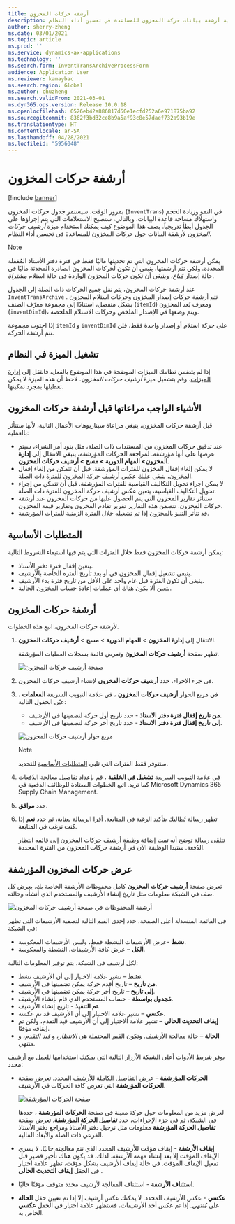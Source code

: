 ```yaml
---
title: أرشفة حركات المخزون
description: يوضح هذا الموضوع كيفية أرشفة بيانات حركة المخزون للمساعدة في تحسين أداء النظام.
author: sherry-zheng
ms.date: 03/01/2021
ms.topic: article
ms.prod: ''
ms.service: dynamics-ax-applications
ms.technology: ''
ms.search.form: InventTransArchiveProcessForm
audience: Application User
ms.reviewer: kamaybac
ms.search.region: Global
ms.author: chuzheng
ms.search.validFrom: 2021-03-01
ms.dyn365.ops.version: Release 10.0.18
ms.openlocfilehash: 0526eb42a886817d50e1ecfd252a6e971875ba92
ms.sourcegitcommit: 8362f3bd32ce8b9a5af93c8e57daef732a93b19e
ms.translationtype: HT
ms.contentlocale: ar-SA
ms.lasthandoff: 04/28/2021
ms.locfileid: "5956048"
---
```

# <a name="archive-inventory-transactions"></a>أرشفة حركات المخزون

[!include [banner](../../includes/banner.md)]

بمرور الوقت، سيستمر جدول حركات المخزون (`InventTrans`) في النمو وزيادة الحجم واستهلاك مساحة قاعدة البيانات. وبالتالي، ستصبح الاستعلامات التي يتم إجراؤها على الجدول أبطأ تدريجياً. يصف هذا الموضوع كيف يمكنك استخدام ميزة *أرشيف حركات المخزون* لأرشفة البيانات حول حركات المخزون للمساعدة في تحسين أداء النظام.

> [!NOTE]
> يمكن أرشفة حركات المخزون التي تم تحديثها ماليًا فقط في فترة دفتر الأستاذ المُقفلة المحددة. ولكي تتم أرشفتها، ينبغي أن تكون لحركات المخزون الصادرة المحدثة ماليًا في حالة إصدار *مُباع*، وينبغي أن تكون حركات المخزون الواردة في حالة استلام *مشتراة*.

عند أرشفة حركات المخزون، يتم نقل جميع الحركات ذات الصلة إلى الجدول `InventTransArchive` . تتم أرشفة حركات إصدار المخزون وحركات استلام المخزون بشكل منفصل، استنادًا إلى مجموعة معرّف الصنف (`itemId`) ومعرف بُعد المخزون (`inventDimId`)، ويتم وضعها في الإصدار الملخص وحركات الاستلام الملخصة.

إذا احتوت مجموعة `itemId` و `inventDimId` على حركة استلام أو إصدار واحدة فقط، فلن تتم أرشفة الحركة.

## <a name="turn-on-the-feature-in-your-system"></a>تشغيل الميزة في النظام

إذا لم يتضمن نظامك الميزات الموضحة في هذا الموضوع بالفعل، فانتقل إلى [إدارة الميزات](../../fin-ops-core/fin-ops/get-started/feature-management/feature-management-overview.md)، وقم بتشغيل ميزة *أرشيف حركات المخزون*. لاحظ أن هذه الميزة لا يمكن تعطيلها بمجرد تمكينها.

## <a name="things-to-consider-before-you-archive-inventory-transactions"></a>الأشياء الواجب مراعاتها قبل أرشفة حركات المخزون

قبل أرشفة حركات المخزون، ينبغي مراعاة سيناريوهات الأعمال التالية، لأنها ستتأثر بالعملية:

- عند تدقيق حركات المخزون من المستندات ذات الصلة، مثل بنود أمر الشراء، سيتم عرضها على أنها مؤرشفة. لمراجعه الحركات المؤرشفة، ينبغي الانتقال إلى **إدارة المخزون\> المهام الدورية \> مسح \> أرشيف حركات المخزون**.
- لا يمكن إلغاء إقفال المخزون للفترات المؤرشفة. قبل أن تتمكن من إلغاء إقفال المخزون، ينبغي عليك عكس أرشيف حركة المخزون للفترة ذات الصلة.
- لا يمكن اجراء تحويل التكاليف القياسية‬ للفترات المؤرشفة. قبل أن تتمكن من إجراء تحويل التكاليف القياسية، يتعين عكس أرشيف حركة المخزون للفترة ذات الصلة.
- ستتأثر تقارير المخزون التي يتم الحصول عليها من حركات المخزون عند أرشفة حركات المخزون. تتضمن هذه التقارير تقرير تقادم المخزون وتقارير قيمة المخزون.
- قد تتأثر التنبؤ بالمخزون إذا تم تشغيله خلال الفترة الزمنية للفترات المؤرشفة.

## <a name="prerequisites"></a>المتطلبات الأساسية

يمكن أرشفة حركات المخزون فقط خلال الفترات التي يتم فيها استيفاء الشروط التالية:

- يتعين إقفال فترة دفتر الأستاذ.
- ينبغي تشغيل إقفال المخزون في أو بعد تاريخ الفترة الخاصة بالأرشيف.
- ينبغي أن تكون الفترة قبل عام واحد على الأقل من تاريخ فترة بدء الأرشيف.
- يتعين ألا يكون هناك أي عمليات إعادة حساب المخزون الحالية.

## <a name="archive-inventory-transactions"></a>أرشفة حركات المخزون

لأرشفة حركات المخزون، اتبع هذه الخطوات.

1. الانتقال إلى **إدارة المخزون** \> **المهام الدورية** \> **مسح** \> **أرشيف حركات المخزون**.

    تظهر صفحة **أرشيف حركات المخزون** وتعرض قائمة بسجلات العمليات المؤرشفة.

    ![صفحة أرشيف حركات المخزون](media/archive-inventory-empty.png "صفحة أرشيف حركات المخزون")

1. في جزء الاجراء، حدد **أرشيف حركات المخزون** لإنشاء أرشيف حركات المخزون.
1. في مربع الحوار **أرشيف حركات المخزون** ، في علامة التبويب السريعة **المعلمات** ، عيّن الحقول التالية:

    - **من تاريخ إقفال فترة دفتر الاستاذ** - حدد تاريخ أول حركة لتضمينها في الأرشيف.
    - **إلى تاريخ إقفال فترة دفتر الاستاذ** - حدد تاريخ أخر حركة لتضمينها في الأرشيف.

    ![مربع حوار أرشيف حركات المخزون](media/archive-inventory-dates.png "مربع حوار أرشيف حركات المخزون")

    > [!NOTE]
    > ستتوفر فقط الفترات التي تلبي [المتطلبات الأساسية](#prerequisites) للتحديد.

1. في علامة التبويب السريعة **تشغيل في الخلفية** ، قم بإعداد تفاصيل معالجة الدُفعات كما تريد. اتبع الخطوات المعتادة للوظائف الدفعية في Microsoft Dynamics 365 Supply Chain Management.
1. حدد **موافق**.
1. تظهر رسالة تُطالبك بتأكيد الرغبة في المتابعة. أقرا الرسالة بعناية، ثم حدد **نعم** إذا كنت ترغب في المتابعة.

    تتلقى رسالة توضح أنه تمت إضافة وظيفة أرشيف حركات المخزون إلى قائمه انتظار الدُفعة. ستبدا الوظيفة الآن في أرشفة حركات المخزون من الفترة المحددة.

## <a name="view-archived-inventory-transactions"></a>عرض حركات المخزون المؤرشفة

تعرض صفحة **أرشيف حركات المخزون** كامل محفوظات الأرشفة الخاصة بك. يعرض كل صف في الشبكة معلومات مثل تاريخ إنشاء الأرشيف والمستخدم الذي أنشأه وحالته.

![أرشفة المحفوظات في صفحة أرشيف حركات المخزون](media/archive-inventory-full.png "أرشفة المحفوظات في صفحة أرشيف حركات المخزون")

في القائمة المنسدلة أعلى الصفحة، حدد إحدى القيم التالية لتصفية الأرشيفات التي تظهر في الشبكة:

- **نشط** -عرض الأرشيفات النشطة فقط، وليس الأرشيفات المعكوسة.
- **الكل** – عرض كافة الأرشيفات، النشطة والمعكوسة.

لكل أرشيف في الشبكة، يتم توفير المعلومات التالية:

- **نشط** – تشير علامة الاختيار إلى أن الأرشيف نشط.
- **من تاريخ** – تاريخ أقدم حركة يمكن تضمينها في الأرشيف.
- **إلى تاريخ** – تاريخ أخر حركة يمكن تضمينها في الأرشيف.
- **مُجدول بواسطة** - حساب المستخدم الذي قام بإنشاء الأرشيف.
- **تم التنفيذ** - تاريخ إنشاء الأرشيف.
- **عكسي** – تشير علامة الاختيار إلى أن الأرشيف قد تم عكسه.
- **إيقاف التحديث الحالي** – تشير علامة الاختيار إلى أن الأرشيف قيد التقدم، ولكن تم إيقافه مؤقتًا.
- **الحالة** – حالة معالجة الأرشيف. وتكون القيم المحتملة هي *الانتظار*، و *قيد التقدم*، و *منتهي*.

يوفر شريط الأدوات أعلى الشبكة الأزرار التالية التي يمكنك استخدامها للعمل مع أرشيف محدد:

- **الحركات المؤرشفة** – عرض التفاصيل الكاملة للأرشيف المحدد. تعرض صفحة **الحركات المؤرشفة** التي تعرض كافة الحركات في الأرشيف.

    ![صفحة الحركات المؤرشفة](media/archive-inventory-transactions.png "صفحة الحركات المؤرشفة")

    لعرض مزيد من المعلومات حول حركة معينة في صفحة **الحركات المؤرشفة** ، حددها في الشبكة، ثم في جزء الإجراءات، حدد **تفاصيل الحركة المؤرشفة**. تعرض صفحة **تفاصيل الحركة المؤرشفة** معلومات مثل ترحيل دفتر الأستاذ ومراجع دفتر الأستاذ الفرعي ذات الصلة والأبعاد المالية.

- **إيقاف الأرشفة** - إيقاف مؤقت للأرشيف المحدد الذي تتم معالجته حاليًا. لا يسري الإيقاف المؤقت إلا بعد إنشاء مهمة الأرشفة. لذلك، قد يكون هناك تأخير قصير قبل تفعيل الإيقاف المؤقت. في حالة إيقاف الأرشيف بشكل مؤقت، تظهر علامة اختيار في الحقل **إيقاف التحديث الحالي** .
- **استئناف الأرشفة** - استئناف المعالجة لأرشيف محدد متوقف مؤقتًا حاليًا.
- **عكسي** - عكس الأرشيف المحدد. لا يمكنك عكس أرشيف إلا إذا تم تعيين حقل **الحالة** على *مُنتهي*. إذا تم عكس أحد الأرشيفات، فستظهر علامة اختيار في الحقل **عكسي** الخاص به.

